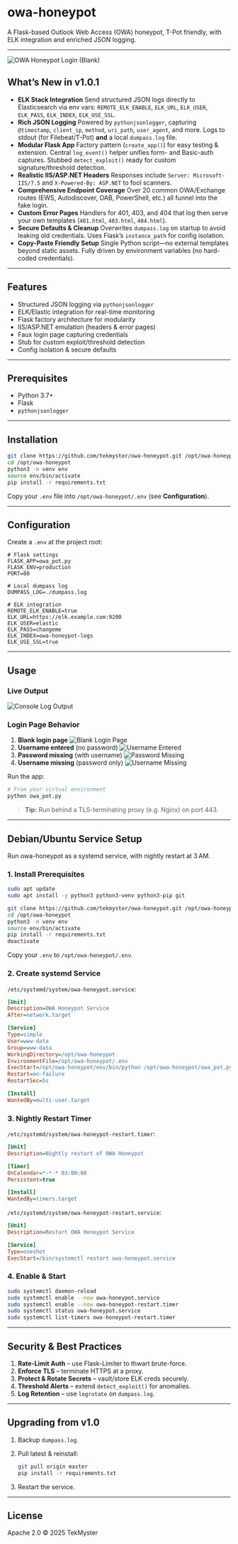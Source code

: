 # owa-honeypot

A Flask-based Outlook Web Access (OWA) honeypot, T-Pot friendly, with ELK integration and enriched JSON logging.

---

![OWA Honeypot Login (Blank)](docs/OWA_honeypot_1.png)

## What’s New in v1.0.1

* **ELK Stack Integration**
  Send structured JSON logs directly to Elasticsearch via env vars: `REMOTE_ELK_ENABLE`, `ELK_URL`, `ELK_USER`, `ELK_PASS`, `ELK_INDEX`, `ELK_USE_SSL`.
* **Rich JSON Logging**
  Powered by `pythonjsonlogger`, capturing `@timestamp`, `client_ip`, `method`, `uri_path`, `user_agent`, and more.
  Logs to stdout (for Filebeat/T-Pot) **and** a local `dumpass.log` file.
* **Modular Flask App**
  Factory pattern (`create_app()`) for easy testing & extension.
  Central `log_event()` helper unifies form- and Basic-auth captures.
  Stubbed `detect_exploit()` ready for custom signature/threshold detection.
* **Realistic IIS/ASP.NET Headers**
  Responses include `Server: Microsoft-IIS/7.5` and `X-Powered-By: ASP.NET` to fool scanners.
* **Comprehensive Endpoint Coverage**
  Over 20 common OWA/Exchange routes (EWS, Autodiscover, OAB, PowerShell, etc.) all funnel into the fake login.
* **Custom Error Pages**
  Handlers for 401, 403, and 404 that log then serve your own templates (`401.html`, `403.html`, `404.html`).
* **Secure Defaults & Cleanup**
  Overwrites `dumpass.log` on startup to avoid leaking old credentials.
  Uses Flask’s `instance_path` for config isolation.
* **Copy-Paste Friendly Setup**
  Single Python script—no external templates beyond static assets.
  Fully driven by environment variables (no hard-coded credentials).

---

## Features

* Structured JSON logging via `pythonjsonlogger`
* ELK/Elastic integration for real-time monitoring
* Flask factory architecture for modularity
* IIS/ASP.NET emulation (headers & error pages)
* Faux login page capturing credentials
* Stub for custom exploit/threshold detection
* Config isolation & secure defaults

---

## Prerequisites

* Python 3.7+
* Flask
* `pythonjsonlogger`

---

## Installation

```bash
git clone https://github.com/tekmyster/owa-honeypot.git /opt/owa-honeypot
cd /opt/owa-honeypot
python3 -m venv env
source env/bin/activate
pip install -r requirements.txt
```

Copy your `.env` file into `/opt/owa-honeypot/.env` (see **Configuration**).

---

## Configuration

Create a `.env` at the project root:

```dotenv
# Flask settings
FLASK_APP=owa_pot.py
FLASK_ENV=production
PORT=80

# Local dumpass log
DUMPASS_LOG=./dumpass.log

# ELK integration
REMOTE_ELK_ENABLE=true
ELK_URL=https://elk.example.com:9200
ELK_USER=elastic
ELK_PASS=changeme
ELK_INDEX=owa-honeypot-logs
ELK_USE_SSL=true
```

---

## Usage

### Live Output

![Console Log Output](docs/OWA_honeypot_0.png)

### Login Page Behavior

1. **Blank login page**
   ![Blank Login Page](docs/OWA_honeypot_1.png)
2. **Username entered** (no password)
   ![Username Entered](docs/OWA_honeypot_2.png)
3. **Password missing** (with username)
   ![Password Missing](docs/OWA_honeypot_3.png)
4. **Username missing** (password only)
   ![Username Missing](docs/OWA_honeypot_4.png)

Run the app:

```bash
# From your virtual environment
python owa_pot.py
```

> **Tip:** Run behind a TLS-terminating proxy (e.g. Nginx) on port 443.

---

## Debian/Ubuntu Service Setup

Run owa-honeypot as a systemd service, with nightly restart at 3 AM.

### 1. Install Prerequisites

```bash
sudo apt update
sudo apt install -y python3 python3-venv python3-pip git

git clone https://github.com/tekmyster/owa-honeypot.git /opt/owa-honeypot
cd /opt/owa-honeypot
python3 -m venv env
source env/bin/activate
pip install -r requirements.txt
deactivate
```

Copy your `.env` to `/opt/owa-honeypot/.env`.

### 2. Create systemd Service

`/etc/systemd/system/owa-honeypot.service`:

```ini
[Unit]
Description=OWA Honeypot Service
After=network.target

[Service]
Type=simple
User=www-data
Group=www-data
WorkingDirectory=/opt/owa-honeypot
EnvironmentFile=/opt/owa-honeypot/.env
ExecStart=/opt/owa-honeypot/env/bin/python /opt/owa-honeypot/owa_pot.py
Restart=on-failure
RestartSec=5s

[Install]
WantedBy=multi-user.target
```

### 3. Nightly Restart Timer

`/etc/systemd/system/owa-honeypot-restart.timer`:

```ini
[Unit]
Description=Nightly restart of OWA Honeypot

[Timer]
OnCalendar=*-*-* 03:00:00
Persistent=true

[Install]
WantedBy=timers.target
```

`/etc/systemd/system/owa-honeypot-restart.service`:

```ini
[Unit]
Description=Restart OWA Honeypot Service

[Service]
Type=oneshot
ExecStart=/bin/systemctl restart owa-honeypot.service
```

### 4. Enable & Start

```bash
sudo systemctl daemon-reload
sudo systemctl enable --now owa-honeypot.service
sudo systemctl enable --now owa-honeypot-restart.timer
sudo systemctl status owa-honeypot.service
sudo systemctl list-timers owa-honeypot-restart.timer
```

---

## Security & Best Practices

1. **Rate-Limit Auth** – use Flask-Limiter to thwart brute-force.
2. **Enforce TLS** – terminate HTTPS at a proxy.
3. **Protect & Rotate Secrets** – vault/store ELK creds securely.
4. **Threshold Alerts** – extend `detect_exploit()` for anomalies.
5. **Log Retention** – use `logrotate` on `dumpass.log`.

---

## Upgrading from v1.0

1. Backup `dumpass.log`.
2. Pull latest & reinstall:

   ```bash
   git pull origin master
   pip install -r requirements.txt
   ```
3. Restart the service.

---

## License

Apache 2.0 © 2025 TekMyster
